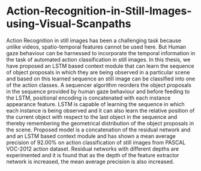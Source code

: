 # Action-Recognition-in-Still-Images-using-Visual-Scanpaths
Action Recognition in still images has been a challenging task because unlike videos,
spatio-temporal features cannot be used here. But Human gaze behaviour can be
harnessed to incorporate the temporal information in the task of automated action classification in still images. In this thesis, we have proposed an LSTM based
context module that can learn the sequence of object proposals in which they are
being observed in a particular scene and based on this learned sequence an still image can be classified into one of the action classes. A sequencer algorithm reorders
the object proposals in the sequence provided by human gaze behaviour and before feeding to the LSTM, positional encoding is concatenated with each instance
appearance feature. LSTM is capable of learning the sequence in which each instance is being observed and it can also learn the relative position of the current
object with respect to the last object in the sequence and thereby remembering the
geometrical distribution of the object proposals in the scene. Proposed model is
a concatenation of the residual network and and an LSTM based context module
and has shown a mean average precision of 92.00% on action classification of still
images from PASCAL VOC-2012 action dataset. Residual networks with different
depths are experimented and it is found that as the depth of the feature extractor
network is increased, the mean average precision is also increased.
